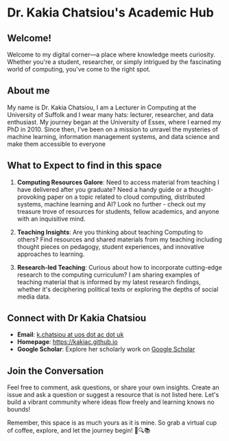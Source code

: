 # **Dr. Kakia Chatsiou's Academic Hub**

## **Welcome!**
Welcome to my digital corner—a place where knowledge meets curiosity. Whether you're a student, researcher, or simply intrigued by the fascinating world of computing, you've come to the right spot.

## **About me**
My name is Dr. Kakia Chatsiou, I am a Lecturer in Computing at the University of Suffolk and I wear many hats: lecturer, researcher, and data enthusiast. My journey began at the University of Essex, where I earned my PhD in 2010. Since then, I've been on a mission to unravel the mysteries of machine learning, information management systems, and data science and make them accessible to everyone

## **What to Expect to find in this space**

1. **Computing Resources Galore**: Need to access material from teaching I have delivered after you graduate? Need a handy guide or a thought-provoking paper on a topic related to cloud computing, distributed systems, machine learning and AI? Look no further - check out my treasure trove of resources for students, fellow academics, and anyone with an inquisitive mind.

2.  **Teaching Insights**: Are you thinking about teaching Computing to others? Find resources and shared materials from my teaching including thought pieces on pedagogy, student experiences, and innovative approaches to learning.

3. **Research-led Teaching**: Curious about how to incorporate cutting-edge research to the computing curriculum? I am sharing examples of teaching material that is informed by my latest research findings, whether it's deciphering political texts or exploring the depths of social media data.

## **Connect with Dr Kakia Chatsiou**
- **Email**: [k.chatsiou at uos dot ac dot uk](https://www.uos.ac.uk/people/dr-kakia-chatsiou/)
- **Homepage**: https://kakiac.github.io
- **Google Scholar**: Explore her scholarly work on [Google Scholar](https://scholar.google.com/citations?user=_jZDqpIAAAAJ)

## **Join the Conversation**
Feel free to comment, ask questions, or share your own insights. Create an issue and ask a question or suggest a resource that is not listed here. Let's build a vibrant community where ideas flow freely and learning knows no bounds!

Remember, this space is as much yours as it is mine. So grab a virtual cup of coffee, explore, and let the journey begin! 🚀🔍📚

